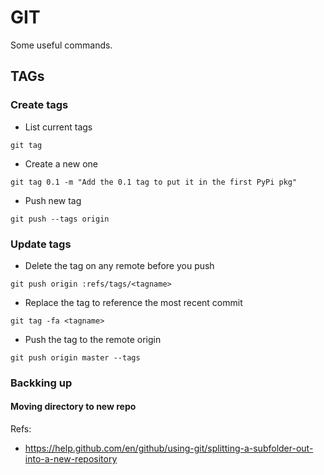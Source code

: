 # GIT

Some useful commands.

## TAGs

### Create tags

* List current tags

`git tag`

* Create a new one

`git tag 0.1 -m "Add the 0.1 tag to put it in the first PyPi pkg"`

* Push new tag

`git push --tags origin`

### Update tags

* Delete the tag on any remote before you push

`git push origin :refs/tags/<tagname>`

* Replace the tag to reference the most recent commit

`git tag -fa <tagname>`

* Push the tag to the remote origin

`git push origin master --tags`

### Backking up

#### Moving directory to new repo

Refs:
- https://help.github.com/en/github/using-git/splitting-a-subfolder-out-into-a-new-repository


